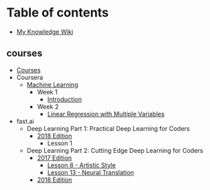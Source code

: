 # Table of contents

* [My Knowledge Wiki](README.md)

## courses

* [Courses](courses/courses.md)
* Coursera
  * [Machine Learning](courses/coursera/machine-learning/README.md)
    * Week 1
      * [Introduction](courses/coursera/machine-learning/week-1/introduction.md)
    * Week 2
      * [Linear Regression with Multiple Variables](courses/coursera/machine-learning/week-2/linear-regression-with-multiple-variables.md)
* fast.ai
  * Deep Learning Part 1: Practical Deep Learning for Coders
    * [2018 Edition](courses/fast.ai/deep-learning-part-1-practical-deep-learning-for-coders/2018-edition/README.md)
      * Lesson 1
  * Deep Learning Part 2: Cutting Edge Deep Learning for Coders
    * [2017 Edition](courses/fast.ai/deep-learning-part-2-cutting-edge-deep-learning-for-coders/2017-edition/README.md)
      * [Lesson 8 - Artistic Style](courses/fast.ai/deep-learning-part-2-cutting-edge-deep-learning-for-coders/2017-edition/lesson-8.md)
      * [Lesson 13 - Neural Translation](courses/fast.ai/deep-learning-part-2-cutting-edge-deep-learning-for-coders/2017-edition/lesson-13.md)
    * [2018 Edition](courses/fast.ai/deep-learning-part-2-cutting-edge-deep-learning-for-coders/2018-edition.md)

